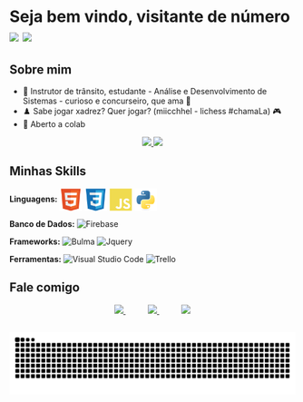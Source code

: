 # Seja bem vindo, visitante de número <img alingn="center" src="https://profile-counter.glitch.me/Miicchhel/count.svg" /> <img src="https://emojipedia-us.s3.amazonaws.com/source/skype/289/vulcan-salute_1f596.png" width="60px"></h2>

<!--
&nbsp; ![](https://visitor-badge.glitch.me/badge?page_id=Miicchhel.Miicchhel&style=flat-square&color=0088cc)

-->

## Sobre mim

- 🌱 Instrutor de trânsito, estudante - Análise e Desenvolvimento de Sistemas - curioso e concurseiro, que ama 🐶 
- ♟️ Sabe jogar xadrez? Quer jogar? (miicchhel - lichess #chamaLa) 🎮
- 👯 Aberto a colab



<div align="center">
  <a href="https://github.com/Miicchhel">
    <img height="180em" src="https://github-readme-stats.vercel.app/api?username=Miicchhel&show_icons=true&theme=dracula"/>
    <img height="180em" src="https://github-readme-stats.vercel.app/api/top-langs/?username=Miicchhel&layout=compact&langs_count=7&theme=dracula"/>
  </a>
</div>

## Minhas Skills
**Linguagens:**
  <img align="center" alt="Michel-HTML" height="40" width="40" src="https://raw.githubusercontent.com/devicons/devicon/master/icons/html5/html5-original.svg">
  <img align="center" alt="Michel-CSS" height="40" width="40" src="https://raw.githubusercontent.com/devicons/devicon/master/icons/css3/css3-original.svg">
  <img align="center" alt="Michel-Js" height="40" width="40" src="https://raw.githubusercontent.com/devicons/devicon/master/icons/javascript/javascript-plain.svg">
  <img align="center" alt="Michel-Python" height="40" width="40" src="https://raw.githubusercontent.com/devicons/devicon/master/icons/python/python-original.svg">

**Banco de Dados:**
  ![Firebase](https://img.shields.io/badge/firebase-ffca28?style=for-the-badge&logo=firebase&logoColor=black)
  
**Frameworks:**
  ![Bulma](https://img.shields.io/badge/-Bulma-333333?style=for-the-badge&logo=bulma&logoColor=48c78e)
  ![Jquery](https://img.shields.io/badge/-Jquery-333333?style=for-the-badge&logo=jquery&logoColor=007ACC)
  
**Ferramentas:**
  ![Visual Studio Code](https://img.shields.io/badge/-Visual%20Studio%20Code-333333?style=for-the-badge&logo=visual-studio-code&logoColor=007ACC)
  ![Trello](https://img.shields.io/badge/-Trello-333333?style=for-the-badge&logo=trello&logoColor=007ACC)
  
  


## Fale comigo 

<p align="center">
    <a href="https://github.com/Miicchhel">
        <img  src="https://img.shields.io/badge/github-%23100000.svg?&style=for-the-badge&logo=github&logoColor=white&link=mailto:https://github.com/Miicchhel">
    </a>
    &nbsp;&nbsp;&nbsp;&nbsp;&nbsp;&nbsp;&nbsp;&nbsp;&nbsp;
    <a href="mailto:michel.ferreira.melo@gmail.com">
        <img src="https://img.shields.io/badge/gmail-D14836?&style=for-the-badge&logo=gmail&logoColor=white&link=mailto:michel.ferreira.melo@gmail.com">
    </a>
    &nbsp;&nbsp;&nbsp;&nbsp;&nbsp;&nbsp;&nbsp;&nbsp;&nbsp;
    <a href="https://www.linkedin.com/in/michel-ferreira-90746a54/">
        <img src="https://img.shields.io/badge/linkedin-%230077B5.svg?&style=for-the-badge&logo=linkedin&logoColor=white&link=mailto:https://www.linkedin.com/in/michel-ferreira-90746a54/">
    </a>
</p>

##
 
![Snake animation](https://github.com/Miicchhel/Miicchhel/blob/output/github-contribution-grid-snake.svg)
